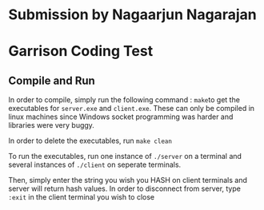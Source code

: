 # Submission by Nagaarjun Nagarajan 

# Garrison Coding Test 

## Compile and Run

In order to compile, simply run the following command : `make`to get the executables for `server.exe` and `client.exe`. These can only be compiled in linux machines since Windows socket programming was harder and libraries were very buggy. 

In order to delete the executables, run `make clean`

To run the executables, run one instance of `./server` on a terminal and several instances of `./client` on seperate terminals. 

Then, simply enter the string you wish you HASH on client terminals and server will return hash values. In order to disconnect from server, type `:exit` in the client terminal you wish to close
